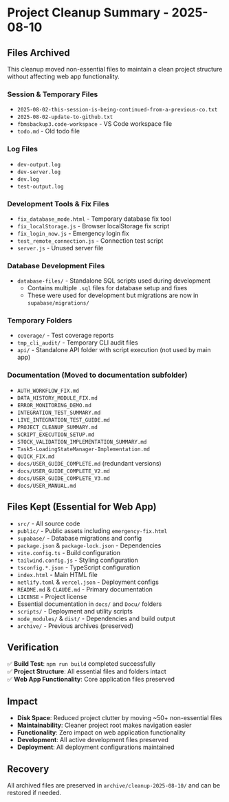 # Project Cleanup Summary - 2025-08-10

## Files Archived
This cleanup moved non-essential files to maintain a clean project structure without affecting web app functionality.

### Session & Temporary Files
- `2025-08-02-this-session-is-being-continued-from-a-previous-co.txt`
- `2025-08-02-update-to-github.txt`
- `fbmsbackup3.code-workspace` - VS Code workspace file
- `todo.md` - Old todo file

### Log Files
- `dev-output.log`
- `dev-server.log` 
- `dev.log`
- `test-output.log`

### Development Tools & Fix Files
- `fix_database_mode.html` - Temporary database fix tool
- `fix_localStorage.js` - Browser localStorage fix script
- `fix_login_now.js` - Emergency login fix
- `test_remote_connection.js` - Connection test script
- `server.js` - Unused server file

### Database Development Files
- `database-files/` - Standalone SQL scripts used during development
  - Contains multiple `.sql` files for database setup and fixes
  - These were used for development but migrations are now in `supabase/migrations/`

### Temporary Folders
- `coverage/` - Test coverage reports
- `tmp_cli_audit/` - Temporary CLI audit files
- `api/` - Standalone API folder with script execution (not used by main app)

### Documentation (Moved to documentation subfolder)
- `AUTH_WORKFLOW_FIX.md`
- `DATA_HISTORY_MODULE_FIX.md`
- `ERROR_MONITORING_DEMO.md`
- `INTEGRATION_TEST_SUMMARY.md`
- `LIVE_INTEGRATION_TEST_GUIDE.md`
- `PROJECT_CLEANUP_SUMMARY.md`
- `SCRIPT_EXECUTION_SETUP.md`
- `STOCK_VALIDATION_IMPLEMENTATION_SUMMARY.md`
- `Task5-LoadingStateManager-Implementation.md`
- `QUICK_FIX.md`
- `docs/USER_GUIDE_COMPLETE.md` (redundant versions)
- `docs/USER_GUIDE_COMPLETE_V2.md`
- `docs/USER_GUIDE_COMPLETE_V3.md`
- `docs/USER_MANUAL.md`

## Files Kept (Essential for Web App)
- `src/` - All source code
- `public/` - Public assets including `emergency-fix.html`
- `supabase/` - Database migrations and config
- `package.json` & `package-lock.json` - Dependencies
- `vite.config.ts` - Build configuration
- `tailwind.config.js` - Styling configuration
- `tsconfig.*.json` - TypeScript configuration
- `index.html` - Main HTML file
- `netlify.toml` & `vercel.json` - Deployment configs
- `README.md` & `CLAUDE.md` - Primary documentation
- `LICENSE` - Project license
- Essential documentation in `docs/` and `Docu/` folders
- `scripts/` - Deployment and utility scripts
- `node_modules/` & `dist/` - Dependencies and build output
- `archive/` - Previous archives (preserved)

## Verification
✅ **Build Test**: `npm run build` completed successfully  
✅ **Project Structure**: All essential files and folders intact  
✅ **Web App Functionality**: Core application files preserved  

## Impact
- **Disk Space**: Reduced project clutter by moving ~50+ non-essential files
- **Maintainability**: Cleaner project root makes navigation easier
- **Functionality**: Zero impact on web application functionality
- **Development**: All active development files preserved
- **Deployment**: All deployment configurations maintained

## Recovery
All archived files are preserved in `archive/cleanup-2025-08-10/` and can be restored if needed.